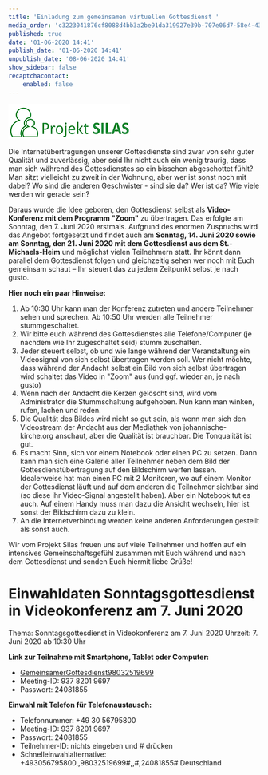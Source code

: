```yaml
---
title: 'Einladung zum gemeinsamen virtuellen Gottesdienst '
media_order: 'c3223041876cf8088d4bb3a2be91da319927e39b-707e06d7-58e4-43de-a037-d40da6491c38.jpeg,Silas5.png'
published: true
date: '01-06-2020 14:41'
publish_date: '01-06-2020 14:41'
unpublish_date: '08-06-2020 14:41'
show_sidebar: false
recaptchacontact:
    enabled: false
---
```


![](Silas5.png)

Die Internetübertragungen unserer Gottesdienste sind zwar von sehr guter Qualität und zuverlässig, aber seid Ihr nicht auch ein wenig traurig, dass man sich während des Gottesdienstes so ein bisschen abgeschottet fühlt? Man sitzt vielleicht zu zweit in der Wohnung, aber wer ist sonst noch mit dabei? Wo sind die anderen Geschwister - sind sie da? Wer ist da? Wie viele werden wir gerade sein?

Daraus wurde die Idee geboren, den Gottesdienst selbst als **Video-Konferenz mit dem Programm "Zoom"** zu übertragen. Das erfolgte am Sonntag, den 7. Juni 2020 erstmals. Aufgrund des enormen Zuspruchs wird das Angebot fortgesetzt und findet auch am **Sonntag, 14. Juni 2020 sowie am Sonntag, den 21. Juni 2020 mit dem Gottesdienst aus dem St.-Michaels-Heim** und möglichst vielen Teilnehmern statt. Ihr könnt dann parallel dem Gottesdienst folgen und gleichzeitig sehen wer noch mit Euch gemeinsam schaut – Ihr steuert das zu jedem Zeitpunkt selbst je nach gusto.

**Hier noch ein paar Hinweise:**

1. Ab 10:30 Uhr kann man der Konferenz zutreten und andere Teilnehmer sehen und sprechen. Ab 10:50 Uhr werden alle Teilnehmer stummgeschaltet.
2. Wir bitte euch während des Gottesdienstes alle Telefone/Computer (je nachdem wie Ihr zugeschaltet seid) stumm zuschalten.
3. Jeder steuert selbst, ob und wie lange während der Veranstaltung ein Videosignal von sich selbst übertragen werden soll. Wer nicht möchte, dass während der Andacht selbst ein Bild von sich selbst übertragen wird schaltet das Video in "Zoom" aus (und ggf. wieder an, je nach gusto)
4. Wenn nach der Andacht die Kerzen gelöscht sind, wird vom Administrator die Stummschaltung aufgehoben. Nun kann man winken, rufen, lachen und reden. 
5. Die Qualität des Bildes wird nicht so gut sein, als wenn man sich den Videostream der Andacht aus der Mediathek von johannische-kirche.org anschaut, aber die Qualität ist brauchbar. Die Tonqualität ist gut.
6. Es macht Sinn, sich vor einem Notebook oder einen PC zu setzen. Dann kann man sich eine Galerie aller Teilnehmer neben dem Bild der Gottesdienstübertragung auf den Bildschirm werfen lassen. Idealerweise hat man einen PC mit 2 Monitoren, wo auf einem Monitor der Gottesdienst läuft und auf dem anderen die Teilnehmer sichtbar sind (so diese ihr Video-Signal angestellt haben). Aber ein Notebook tut es auch. Auf einem Handy muss man dazu die Ansicht wechseln, hier ist sonst der Bildschirm dazu zu klein.
7. An die Internetverbindung werden keine anderen Anforderungen gestellt als sonst auch.

Wir vom Projekt Silas freuen uns auf viele Teilnehmer und hoffen auf ein intensives Gemeinschaftsgefühl zusammen mit Euch während und nach dem Gottesdienst und senden Euch hiermit liebe Grüße!

# Einwahldaten Sonntagsgottesdienst in Videokonferenz am 7. Juni 2020

Thema: Sonntagsgottesdienst in Videokonferenz am 7. Juni 2020
Uhrzeit: 7. Juni 2020 ab 10:30 Uhr

**Link zur Teilnahme mit Smartphone, Tablet oder Computer:**

* [GemeinsamerGottesdienst98032519699](https://uni-potsdam.zoom.us/j/93782019697)
* Meeting-ID: 937 8201 9697
* Passwort: 24081855 

**Einwahl mit Telefon für Telefonaustausch:**

* Telefonnummer: +49 30 56795800
* Meeting-ID: 937 8201 9697 
* Passwort: 24081855
* Teilnehmer-ID: nichts eingeben und # drücken
* Schnelleinwahlalternative: +493056795800,,98032519699#,,#,24081855# Deutschland 

